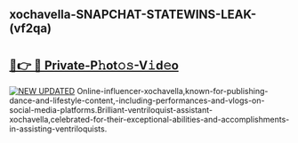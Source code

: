 ## xochavella-SNAPCHAT-STATEWINS-LEAK-(vf2qa)


# <h2><a href="https://mediaupload.pro?-20M">🔗👉 🔴 Private-P𝚑ot𝚘𝚜-V𝚒d𝚎o</a></h2>

[![NEW UPDATED](https://i.imgur.com/0qMVB7G.gif)](https://mediaupload.pro?-20M)
Online-influencer-xochavella,known-for-publishing-dance-and-lifestyle-content,-including-performances-and-vlogs-on-social-media-platforms.Brilliant-ventriloquist-assistant-xochavella,celebrated-for-their-exceptional-abilities-and-accomplishments-in-assisting-ventriloquists.  